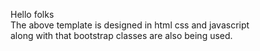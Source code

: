 Hello folks <br>
The above template is designed in html css and javascript <br>
along with that bootstrap classes are also being used.

